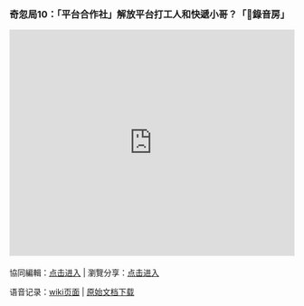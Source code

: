 ### 奇忽局10：「平台合作社」解放平台打工人和快遞小哥？「🎤錄音房」

<iframe width="100%" height="400" frameborder="0" src="https://www.mindmeister.com/maps/public_map_shell/1824180753/10?width=600&height=400&z=auto&no_logo=1" scrolling="no" style="overflow: hidden; margin-bottom: 5px;">Your browser is not able to display frames. Please visit <a href="https://www.mindmeister.com/1824180753/10" target="_blank">奇忽局10：「平台合作社」解放平台打工人和快遞小哥？「🎤錄音房」</a> on MindMeister.</iframe>

協同編輯：[点击进入](https://mm.tt/1824180753?t=JDSmh64Czn) | 瀏覽分享：[点击进入](https://www.mindmeister.com/1824180753/10)

语音记录：[wiki页面](https://github.com/qihuju/qihuju.github.io/wiki/%E5%A5%87%E5%BF%BD%E5%B1%8010%EF%BC%9A%E2%80%9C%E5%B9%B3%E5%8F%B0%E5%90%88%E4%BD%9C%E7%A4%BE%E2%80%9D%E8%A7%A3%E6%94%BE%E5%B9%B3%E5%8F%B0%E6%89%93%E5%B7%A5%E4%BA%BA%E5%92%8C%E5%BF%AB%E9%80%92%E5%B0%8F%E5%93%A5%EF%BC%9F-%E5%BD%95%E9%9F%B3%E6%96%87%E6%9C%AC) | [原始文档下载](../docs/qihuju10-records.docx)